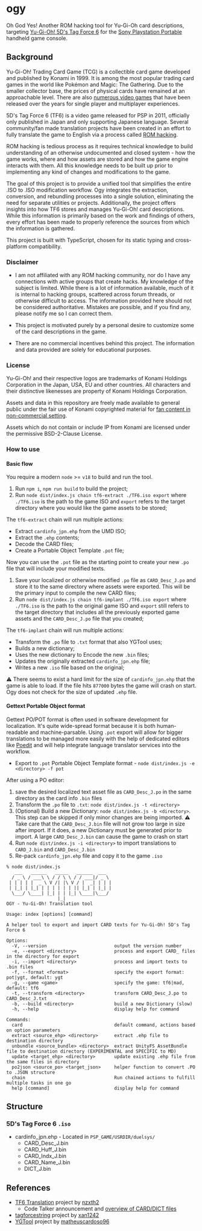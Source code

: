 # ogy
Oh God Yes! Another ROM hacking tool for Yu-Gi-Oh card descriptions, targeting [Yu-Gi-Oh! 5D's Tag Force 6](https://en.wikipedia.org/wiki/Yu-Gi-Oh!_5D%27s) for the [Sony Playstation Portable](https://en.wikipedia.org/wiki/PlayStation_Portable) handheld game console.

## Background
Yu-Gi-Oh! Trading Card Game (TCG) is a collectible card game developed and published by Konami in 1999. It is among the most popular trading card games in the world like Pokémon and Magic: The Gathering. Due to the smaller collector base, the prices of physical cards have remained at an approachable level. There are also [numerous video games](https://en.wikipedia.org/wiki/List_of_Yu-Gi-Oh!_video_games) that have been released over the years for single player and multiplayer experiences.

5D's Tag Force 6 (TF6) is a video game released for PSP in 2011, officially only published in Japan and only supporting Japanese language. Several community/fan made translation projects have been created in an effort to fully translate the game to English via a process called [ROM hacking](https://en.wikipedia.org/wiki/ROM_hacking).

ROM hacking is tedious process as it requires technical knowledge to build understanding of an otherwise undocumented and closed system - how the game works, where and how assets are stored and how the game engine interacts with them. All this knowledge needs to be built up prior to implementing any kind of changes and modifications to the game.

The goal of this project is to provide a unified tool that simplifies the entire .ISO to .ISO modification workflow. Ogy integrates the extraction, conversion, and rebundling processes into a single solution, eliminating the need for separate utilities or projects. Additionally, the project offers insights into how TF6 stores and manages Yu-Gi-Oh! card descriptions. While this information is primarily based on the work and findings of others, every effort has been made to properly reference the sources from which the information is gathered.

This project is built with TypeScript, chosen for its static typing and cross-platform compatibility.

### Disclaimer

- I am not affiliated with any ROM hacking community, nor do I have any connections with active groups that create hacks. My knowledge of the subject is limited. While there is a lot of information available, much of it is internal to hacking groups, scattered across forum threads, or otherwise difficult to access. The information provided here should not be considered authoritative. Mistakes are possible, and if you find any, please notify me so I can correct them.

- This project is motivated purely by a personal desire to customize some of the card descriptions in the game.

- There are no commercial incentives behind this project. The information and data provided are solely for educational purposes.

### License

Yu-Gi-Oh! and their respective logos are trademarks of Konami Holdings Corporation in the Japan, USA, EU and other countries. All characters and their distinctive likenesses are property of Konami Holdings Corporation.

Assets and data in this repository are freely made available to general public under the fair use of Konami copyrighted material for [fan content in non-commercial setting](https://eu-support.konami.com/hc/en-gb/articles/9648771731479-Copyrights-Career-Opportunities-Goodies).

Assets which do not contain or include IP from Konami are licensed under the permissive BSD-2-Clause License.

### How to use
#### Basic flow
You require a modern `node` >= `v18` to build and run the tool.

1. Run `npm i`, `npm run build` to build the project;
2. Run `node dist/index.js chain tf6-extract ./TF6.iso export` where `./TF6.iso` is the path to the game ISO and `export` refers to the target directory where you would like the game assets to be stored;

The `tf6-extract` chain will run multiple actions:
  - Extract `cardinfo_jpn.ehp` from the UMD ISO;
  - Extract the `.ehp` contents;
  - Decode the CARD files;
  - Create a Portable Object Template `.pot` file;

Now you can use the `.pot` file as the starting point to create your new `.po` file that will include your modified texts.

1. Save your localized or otherwise modified `.po` file as `CARD_Desc_J.po` and store it to the same directory where assets were exported. This will be the primary input to compile the new CARD files;
2. Run `node dist/index.js chain tf6-implant ./TF6.iso export` where `./TF6.iso` is the path to the original game ISO and `export` still refers to the target directory that includes all the previously exported game assets and the `CARD_Desc_J.po` file that you created;

The `tf6-implant` chain will run multiple actions:
  - Transform the `.po` file to `.txt` format that also YGTool uses;
  - Builds a new dictionary;
  - Uses the new dictionary to Encode the new `.bin` files;
  - Updates the originally extracted `cardinfo_jpn.ehp` file;
  - Writes a new `.iso` file based on the original;

:warning: There seems to exist a hard limit for the size of `cardinfo_jpn.ehp` that the game is able to load. If the file hits `877000` bytes the game will crash on start. Ogy does not check for the size of updated `.ehp` file.

#### Gettext Portable Object format

Gettext PO/POT format is often used in software development for localization. It's quite wide-spread format because it is both human-readable and machine-parsable. Using `.pot` export will allow for bigger translations to be managed more easily with the help of dedicated editors like [Poedit](https://poedit.net/download) and will help integrate language translator services into the workflow.

- Export to `.pot` Portable Object Template format - `node dist/index.js -e <directory> -f pot`

After using a PO editor:

1. save the desired localized text asset file as `CARD_Desc_J.po` in the same directory as the card info `.bin` files
2. Transform the `.po` file to `.txt`: `node dist/index.js -t <directory>`
3. (Optional) Build a new Dictionary: `node dist/index.js -b <directory>`. This step can be skipped if only minor changes are being imported. :warning: Take care that the `CARD_Desc_J.bin` file will not grow too large in size after import. If it does, a new Dictionary must be generated prior to import. A large `CARD_Desc_J.bin` can cause the game to crash on start
4. Run `node dist/index.js -i <directory>` to import translations to `CARD_J.bin` and `CARD_Desc_J.bin`
5. Re-pack `cardinfo_jpn.ehp` file and copy it to the game `.iso`

```
% node dist/index.js
   ___   ______   _____   ______  ___  
  / _ \ / ___\ \ / / \ \ / / ___|/ _ \ 
 | | | | |  _ \ V /| |\ V / |  _| | | |
 | |_| | |_| | | | | | | || |_| | |_| |
  \___/ \____| |_| | | |_| \____|\___/ 
                   |_|                 
OGY - Yu-Gi-Oh! Translation tool

Usage: index [options] [command]

A helper tool to export and import CARD texts for Yu-Gi-Oh! 5D's Tag Force 6

Options:
  -V, --version                         output the version number
  -e, --export <directory>              process and export CARD_ files in the directory for export
  -i, --import <directory>              process and import texts to .bin files
  -f, --format <format>                 specify the export format: pot|ygt, default: ygt
  -g, --game <game>                     specify the game: tf6|mad, default: tf6
  -t, --transform <directory>           transform CARD_Desc_J.po to CARD_Desc_J.txt
  -b, --build <directory>               build a new Dictionary (slow)
  -h, --help                            display help for command

Commands:
  card                                  default command, actions based on option parameters
  extract <source_ehp> <directory>      extract .ehp file to destination directory
  unbundle <source_bundle> <directory>  extract UnityFS AssetBundle file to destination directory (EXPERIMENTAL and SPECIFIC to MD)
  update <target_ehp> <directory>       update existing .ehp file from the same files in directory
  po2json <source_po> <target_json>     helper function to convert .PO to .JSON structure
  chain                                 Run chained actions to fulfill multiple tasks in one go
  help [command]                        display help for command
```

## Structure
### 5D's Tag Force 6 `.iso`
- cardinfo_jpn.ehp - Located in `PSP_GAME/USRDIR/duelsys/`
  - CARD_Desc_J.bin
  - CARD_Huff_J.bin
  - CARD_Indx_J.bin
  - CARD_Name_J.bin
  - DICT_J.bin

## References

- [TF6 Translation](https://github.com/nzxth2/tf6-translation) project by [nzxth2](https://github.com/nzxth2)
  - Code Talker announcement and [overview of CARD/DICT files](https://gbatemp.net/threads/yu-gi-oh-5ds-tag-force-6-translation-project.351972/page-41#post-9627016)
- [tagforcestring](https://github.com/xan1242/tagforcestring) project by [xan1242](https://github.com/xan1242)
- [YGTool](https://github.com/matheuscardoso96/YGTool) project by [matheuscardoso96](https://github.com/matheuscardoso96)

